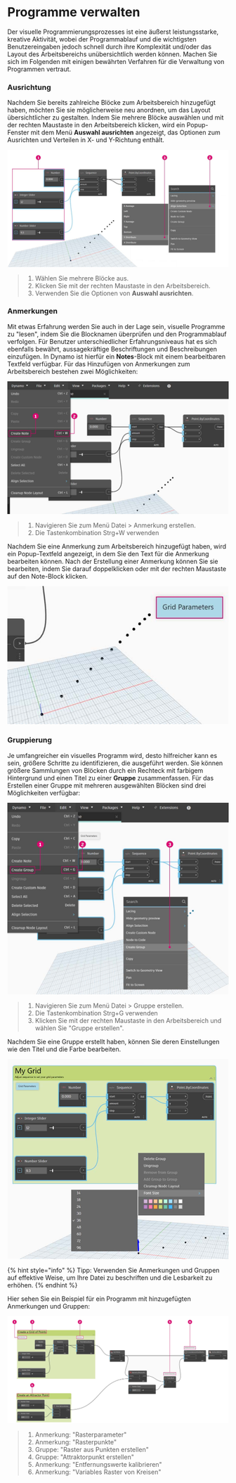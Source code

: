 # Programme verwalten

Der visuelle Programmierungsprozesses ist eine äußerst leistungsstarke, kreative Aktivität, wobei der Programmablauf und die wichtigsten Benutzereingaben jedoch schnell durch ihre Komplexität und/oder das Layout des Arbeitsbereichs unübersichtlich werden können. Machen Sie sich im Folgenden mit einigen bewährten Verfahren für die Verwaltung von Programmen vertraut.

### Ausrichtung&#x20;

Nachdem Sie bereits zahlreiche Blöcke zum Arbeitsbereich hinzugefügt haben, möchten Sie sie möglicherweise neu anordnen, um das Layout übersichtlicher zu gestalten. Indem Sie mehrere Blöcke auswählen und mit der rechten Maustaste in den Arbeitsbereich klicken, wird ein Popup-Fenster mit dem Menü **Auswahl ausrichten** angezeigt, das Optionen zum Ausrichten und Verteilen in X- und Y-Richtung enthält.

![](<./images/4/managing your program - alignment.jpg>)

> 1. Wählen Sie mehrere Blöcke aus.
> 2. Klicken Sie mit der rechten Maustaste in den Arbeitsbereich.
> 3. Verwenden Sie die Optionen von **Auswahl ausrichten**.

### Anmerkungen&#x20;

Mit etwas Erfahrung werden Sie auch in der Lage sein, visuelle Programme zu "lesen", indem Sie die Blocknamen überprüfen und den Programmablauf verfolgen. Für Benutzer unterschiedlicher Erfahrungsniveaus hat es sich ebenfalls bewährt, aussagekräftige Beschriftungen und Beschreibungen einzufügen. In Dynamo ist hierfür ein **Notes**-Block mit einem bearbeitbaren Textfeld verfügbar. Für das Hinzufügen von Anmerkungen zum Arbeitsbereich bestehen zwei Möglichkeiten:

![](<./images/4/managing your program - notes.jpg>)

> 1. Navigieren Sie zum Menü Datei > Anmerkung erstellen.
> 2. Die Tastenkombination Strg+W verwenden

Nachdem Sie eine Anmerkung zum Arbeitsbereich hinzugefügt haben, wird ein Popup-Textfeld angezeigt, in dem Sie den Text für die Anmerkung bearbeiten können. Nach der Erstellung einer Anmerkung können Sie sie bearbeiten, indem Sie darauf doppelklicken oder mit der rechten Maustaste auf den Note-Block klicken.

![](<./images/4/managing your program - notes 02.jpg>)

### Gruppierung&#x20;

Je umfangreicher ein visuelles Programm wird, desto hilfreicher kann es sein, größere Schritte zu identifizieren, die ausgeführt werden. Sie können größere Sammlungen von Blöcken durch ein Rechteck mit farbigem Hintergrund und einen Titel zu einer **Gruppe** zusammenfassen. Für das Erstellen einer Gruppe mit mehreren ausgewählten Blöcken sind drei Möglichkeiten verfügbar:

![](<./images/4/managing your program - grouping 01.jpg>)

> 1. Navigieren Sie zum Menü Datei > Gruppe erstellen.
> 2. Die Tastenkombination Strg+G verwenden
> 3. Klicken Sie mit der rechten Maustaste in den Arbeitsbereich und wählen Sie "Gruppe erstellen".

Nachdem Sie eine Gruppe erstellt haben, können Sie deren Einstellungen wie den Titel und die Farbe bearbeiten.&#x20;

![](<./images/4/managing your program - grouping 02.jpg>)

{% hint style="info" %}
Tipp: Verwenden Sie Anmerkungen und Gruppen auf effektive Weise, um Ihre Datei zu beschriften und die Lesbarkeit zu erhöhen.
{% endhint %}

Hier sehen Sie ein Beispiel für ein Programm mit hinzugefügten Anmerkungen und Gruppen:

![](<./images/4/managing your program - grouping 03.jpg>)

> 1. Anmerkung: "Rasterparameter"
> 2. Anmerkung: "Rasterpunkte"
> 3. Gruppe: "Raster aus Punkten erstellen"
> 4. Gruppe: "Attraktorpunkt erstellen"
> 5. Anmerkung: "Entfernungswerte kalibrieren"
> 6. Anmerkung: "Variables Raster von Kreisen"
